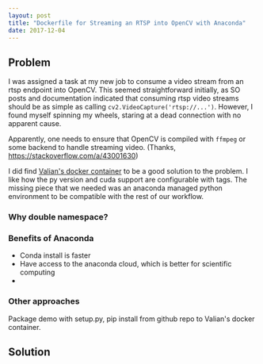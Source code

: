 ```yaml
---
layout: post
title: "Dockerfile for Streaming an RTSP into OpenCV with Anaconda"
date: 2017-12-04
---
```



## Problem

I was assigned a task at my new job to consume a video stream from an rtsp 
endpoint into OpenCV. This seemed straightforward initially, as SO posts and documentation
indicated that consuming rtsp video streams should be as simple as calling `cv2.VideoCapture('rtsp://...')`.
However, I found myself spinning my wheels, staring at a dead connection with no 
apparent cause. 

Apparently, one needs to ensure that OpenCV is compiled with `ffmpeg` or some backend to
handle streaming video. (Thanks, https://stackoverflow.com/a/43001630)

I did find [Valian's docker container](https://hub.docker.com/r/valian/docker-python-opencv-ffmpeg/) 
to be a good solution to the problem. I like how the py version and cuda support are 
configurable with tags. The missing piece that we needed was an anaconda managed 
python environment to be compatible with the rest of our workflow.


### Why double namespace? 

### Benefits of Anaconda
- Conda install is faster
- Have access to the anaconda cloud, which is better for scientific computing
- 

### Other approaches

Package demo with setup.py, pip install from github repo to Valian's docker container. 

## Solution

